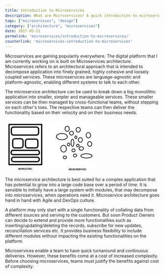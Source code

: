 ```yaml
---
title: Introduction to Microservices
description: What are Microservices? A quick introduction to microservices architecture 
tags: ["microservices", "design"]
category: ["architecture", "microservices"]
date: 2017-05-21
permalink: 'microservices/introduction-to-microservices/'
counterlink: 'microservices-introduction-to-microservices'
---
```


Microservices are gaining popularity everywhere. The digital platform that I am currently working on is built on Microservices architecture. Microservices refers to an architectural approach that is intended to decompose application into finely grained, highly cohesive and loosely coupled services. These microservices are language-agnostic and platform-agnostic, enabling different systems to talk to each other.

The microservice architecture can be used to break down a big monolithic application into smaller, simpler and manageable services. These smaller services can be then managed by cross-functional teams, without stepping on each other's toes. The respective teams can then deliver the functionality based on their velocity and on their business needs.

![Microservice Architecture](https://raw.githubusercontent.com/Gaur4vGaur/traveller/master/images/microservices/2017-05-21-introduction-to-microservices.png)

The microservice architecture is best suited for a complex application that has potential to grow into a large code base over a period of time. It is sensible to initially have a large system with modules, that may decompose into microservices, when operations need it. Microservice architecture goes hand in hand with Agile and DevOps culture.

A platform may only start with a single functionality of collating data from different sources and serving to the customers. But soon Product Owners can decide to extend and provide more functionalities such as inserting/updating/deleting the records, subscribe for new updates, reconciliation services etc. It provides business flexibility to include different modules without impacting the existing functionalities on the platform.

Microservices enable a team to have quick turnaround and continuous deliveries. However, these benefits come at a cost of increased complexity. Before choosing microservices, teams must justify the benefits against cost of complexity.



